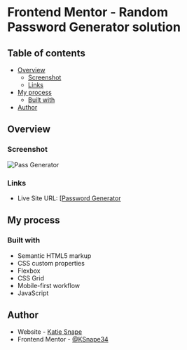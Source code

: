 # Frontend Mentor - Random Password Generator solution


## Table of contents

- [Overview](#overview)
  - [Screenshot](#screenshot)
  - [Links](#links)
- [My process](#my-process)
  - [Built with](#built-with)
- [Author](#author)


## Overview


### Screenshot


![Pass Generator](https://github.com/user-attachments/assets/3ee21bd2-4277-4cf3-9782-a310929f853e)



### Links

- Live Site URL: [[Password Generator](https://ksnape34.github.io/Password-Generator/)

## My process

### Built with

- Semantic HTML5 markup
- CSS custom properties
- Flexbox
- CSS Grid
- Mobile-first workflow
- JavaScript


## Author

- Website - [Katie Snape](https://ksnape34.github.io/Portfolio/)
- Frontend Mentor - [@KSnape34](https://www.frontendmentor.io/profile/KSnape34)
